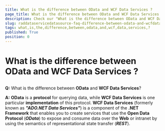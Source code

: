 ```yaml
---
title: What is the difference between OData and WCF Data Services ?
page_title: What is the difference between OData and WCF Data Services ?
description: Check our "What is the difference between OData and WCF Data Services ?" documentation article for the RadDataServiceDataSource WPF control.
slug: raddataservicedatasource-faq-difference-between-odata-and-wcfdataservices
tags: what,is,the,difference,between,odata,and,wcf,data,services,?
published: True
position: 0
---
```


# What is the difference between OData and WCF Data Services ?



## 

__Q:__ What is the difference between __OData__ and __WCF Data Services__?

__A:__ __OData__ is a __protocol__ for querying data, while __WCF Data Services__ is one particular __implementation__ of this protocol. __WCF Data Services__ (formerly known as ___"ADO.NET Data Services"___) is a component of the __.NET Framework__ that enables you to create services that use the __Open Data Protocol__ (___OData___) to expose and consume data over the __Web__ or intranet by using the semantics of representational state transfer (___REST___).


